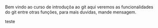 Bem vindo ao curso de introduçõa ao git
aqui veremos as funcionalidades do git
entre otras funções, para mais duvidas, mande mensagem.

teste
